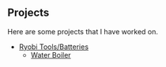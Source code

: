 ## Projects

Here are some projects that I have worked on.

* [Ryobi Tools/Batteries](ryobi_index.html)
  * [Water Boiler](ryobi_water_boiler.html)
